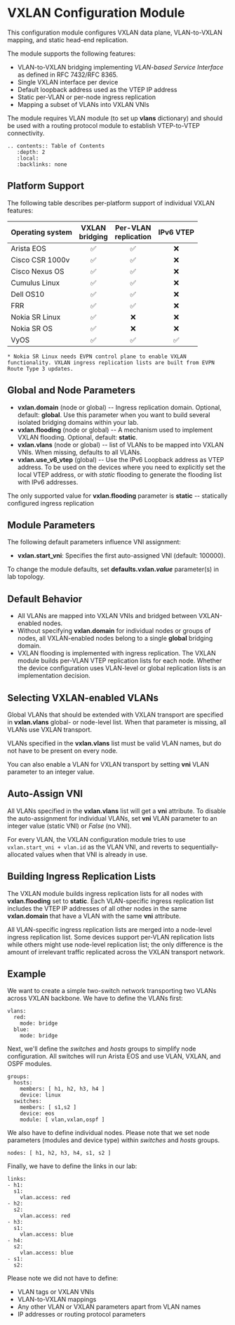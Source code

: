 # VXLAN Configuration Module

This configuration module configures VXLAN data plane, VLAN-to-VXLAN mapping, and static head-end replication.

The module supports the following features:

* VLAN-to-VXLAN bridging implementing _VLAN-based Service Interface_ as defined in RFC 7432/RFC 8365.
* Single VXLAN interface per device
* Default loopback address used as the VTEP IP address
* Static per-VLAN or per-node ingress replication
* Mapping a subset of VLANs into VXLAN VNIs

The module requires VLAN module (to set up **vlans** dictionary) and should be used with a routing protocol module to establish VTEP-to-VTEP connectivity.

```eval_rst
.. contents:: Table of Contents
   :depth: 2
   :local:
   :backlinks: none
```

## Platform Support

The following table describes per-platform support of individual VXLAN features:

| Operating system   | VXLAN<br>bridging | Per-VLAN<br>replication | IPv6 VTEP |
| ------------------ | :-: | :-: | :-: |
| Arista EOS         | ✅  | ✅  |  ❌  |
| Cisco CSR 1000v    | ✅  | ✅  |  ❌  |
| Cisco Nexus OS     | ✅  | ✅  |  ❌  |
| Cumulus Linux      | ✅  | ✅  |  ❌  |
| Dell OS10          | ✅  | ✅  |  ❌  |
| FRR                | ✅  | ✅  |  ❌  |
| Nokia SR Linux     | ✅  |  ❌  |  ❌  |
| Nokia SR OS        | ✅  |  ❌  |  ❌  |
| VyOS               | ✅  | ✅  | ✅  |

```{note}
* Nokia SR Linux needs EVPN control plane to enable VXLAN functionality. VXLAN ingress replication lists are built from EVPN Route Type 3 updates.
```

## Global and Node Parameters

* **vxlan.domain** (node or global) -- Ingress replication domain. Optional, default: **global**. Use this parameter when you want to build several isolated bridging domains within your lab.
* **vxlan.flooding** (node or global) -- A mechanism used to implement VXLAN flooding. Optional, default: **static**.
* **vxlan.vlans** (node or global) -- list of VLANs to be mapped into VXLAN VNIs.  When missing, defaults to all VLANs.
* **vxlan.use_v6_vtep** (global) -- Use the IPv6 Loopback address as VTEP address. To be used on the devices where you need to explicitly set the local VTEP address, or with *static* flooding to generate the flooding list with IPv6 addresses.

The only supported value for **vxlan.flooding** parameter is **static** -- statically configured ingress replication

## Module Parameters

The following default parameters influence VNI assignment:

* **vxlan.start_vni**: Specifies the first auto-assigned VNI (default: 100000).

To change the module defaults, set **defaults.vxlan._value_** parameter(s) in lab topology.

## Default Behavior

* All VLANs are mapped into VXLAN VNIs and bridged between VXLAN-enabled nodes.
* Without specifying **vxlan.domain** for individual nodes or groups of nodes, all VXLAN-enabled nodes belong to a single **global** bridging domain.
* VXLAN flooding is implemented with ingress replication. The VXLAN module builds per-VLAN VTEP replication lists for each node. Whether the device configuration uses VLAN-level or global replication lists is an implementation decision.

## Selecting VXLAN-enabled VLANs

Global VLANs that should be extended with VXLAN transport are specified in **vxlan.vlans** global- or node-level list. When that parameter is missing, all VLANs use VXLAN transport.

VLANs specified in the **vxlan.vlans** list must be valid VLAN names, but do not have to be present on every node.

You can also enable a VLAN for VXLAN transport by setting **vni** VLAN parameter to an integer value.

## Auto-Assign VNI

All VLANs specified in the **vxlan.vlans** list will get a **vni** attribute. To disable the auto-assignment for individual VLANs, set **vni** VLAN parameter to an integer value (static VNI) or *False* (no VNI).

For every VLAN, the VXLAN configuration module tries to use `vxlan.start_vni + vlan.id` as the VLAN VNI, and reverts to sequentially-allocated values when that VNI is already in use.

## Building Ingress Replication Lists

The VXLAN module builds ingress replication lists for all nodes with **vxlan.flooding** set to **static**. Each VLAN-specific ingress replication list includes the VTEP IP addresses of all other nodes in the same **vxlan.domain** that have a VLAN with the same **vni** attribute.

All VLAN-specific ingress replication lists are merged into a node-level ingress replication list. Some devices support per-VLAN replication lists while others might use node-level replication list; the only difference is the amount of irrelevant traffic replicated across the VXLAN transport network.

## Example

We want to create a simple two-switch network transporting two VLANs across VXLAN backbone. We have to define the VLANs first:

```
vlans:
  red:
    mode: bridge
  blue:
    mode: bridge
```

Next, we'll define the *switches* and *hosts* groups to simplify node configuration. All switches will run Arista EOS and use VLAN, VXLAN, and OSPF modules.

```
groups:
  hosts:
    members: [ h1, h2, h3, h4 ]
    device: linux
  switches:
    members: [ s1,s2 ]
    device: eos
    module: [ vlan,vxlan,ospf ]
```

We also have to define individual nodes. Please note that we set node parameters (modules and device type) within *switches* and *hosts* groups.

```
nodes: [ h1, h2, h3, h4, s1, s2 ]
```

Finally, we have to define the links in our lab:

```
links:
- h1:
  s1:
    vlan.access: red
- h2:
  s2:
    vlan.access: red
- h3:
  s1:
    vlan.access: blue
- h4:
  s2:
    vlan.access: blue
- s1:
  s2:
```

Please note we did not have to define:

* VLAN tags or VXLAN VNIs
* VLAN-to-VXLAN mappings
* Any other VLAN or VXLAN parameters apart from VLAN names
* IP addresses or routing protocol parameters
